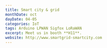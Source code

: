 ```yaml
---
title: Smart city & grid
monthDate: oct
dayDate: 04-05
categories: IoT
tags: Arduino LPWAN Sigfox LoRaWAN
excerpt: Meet us in booth **H11**.
website: http://www.smartgrid-smartcity.com
---
```


